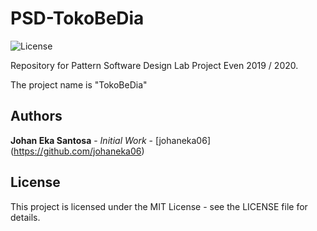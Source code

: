 # PSD-TokoBeDia

![License](http://img.shields.io/:license-mit-green.svg?style=flat-square)

Repository for Pattern Software Design Lab Project Even 2019 / 2020.

The project name is "TokoBeDia"

## Authors

**Johan Eka Santosa** - *Initial Work* - [johaneka06] (https://github.com/johaneka06)

## License

This project is licensed under the MIT License - see the LICENSE file for details.
